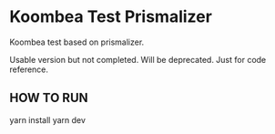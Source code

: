 # Koombea Test Prismalizer
Koombea test based on prismalizer.

Usable version but not completed. Will be deprecated. Just for code reference.

## HOW TO RUN
yarn install
yarn dev
